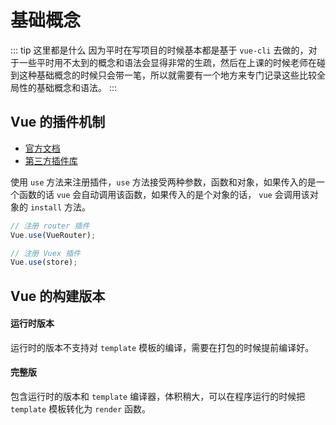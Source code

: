 # 基础概念

::: tip 这里都是什么
因为平时在写项目的时候基本都是基于 `vue-cli` 去做的，对于一些平时用不太到的概念和语法会显得非常的生疏，然后在上课的时候老师在碰到这种基础概念的时候只会带一笔，所以就需要有一个地方来专门记录这些比较全局性的基础概念和语法。
:::

## Vue 的插件机制
- [官方文档](https://cn.vuejs.org/v2/guide/plugins.html)
- [第三方插件库](https://github.com/vuejs/awesome-vue#components--libraries)

使用 `use` 方法来注册插件，`use` 方法接受两种参数，函数和对象，如果传入的是一个函数的话 `vue` 会自动调用该函数，如果传入的是个对象的话， `vue` 会调用该对象的 `install` 方法。
``` javascript
// 注册 router 插件
Vue.use(VueRouter);

// 注册 Vuex 插件
Vue.use(store);
```

## Vue 的构建版本
#### 运行时版本
运行时的版本不支持对 `template` 模板的编译，需要在打包的时候提前编译好。

#### 完整版
包含运行时的版本和 `template` 编译器，体积稍大，可以在程序运行的时候把 `template` 模板转化为 `render` 函数。